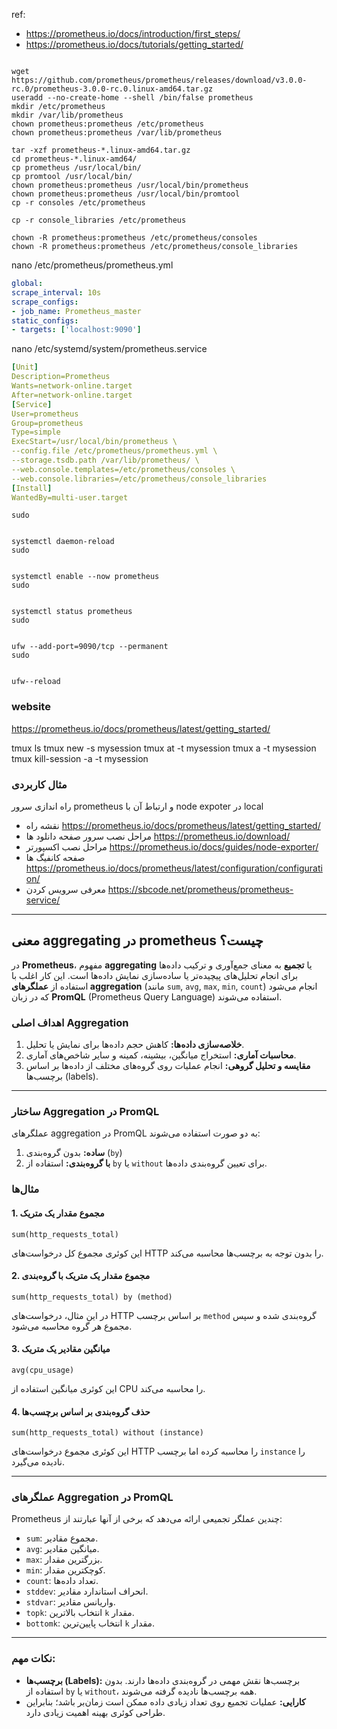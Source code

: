 
ref:
- https://prometheus.io/docs/introduction/first_steps/
- https://prometheus.io/docs/tutorials/getting_started/
```

wget https://github.com/prometheus/prometheus/releases/download/v3.0.0-rc.0/prometheus-3.0.0-rc.0.linux-amd64.tar.gz
useradd --no-create-home --shell /bin/false prometheus
mkdir /etc/prometheus
mkdir /var/lib/prometheus
chown prometheus:prometheus /etc/prometheus
chown prometheus:prometheus /var/lib/prometheus

tar -xzf prometheus-*.linux-amd64.tar.gz
cd prometheus-*.linux-amd64/
cp prometheus /usr/local/bin/
cp promtool /usr/local/bin/
chown prometheus:prometheus /usr/local/bin/prometheus
chown prometheus:prometheus /usr/local/bin/promtool
cp -r consoles /etc/prometheus

cp -r console_libraries /etc/prometheus

chown -R prometheus:prometheus /etc/prometheus/consoles
chown -R prometheus:prometheus /etc/prometheus/console_libraries

```

nano /etc/prometheus/prometheus.yml

```yml
global:
scrape_interval: 10s
scrape_configs:
- job_name: Prometheus_master
static_configs:
- targets: ['localhost:9090']
```

nano /etc/systemd/system/prometheus.service

```yml
[Unit]
Description=Prometheus
Wants=network-online.target
After=network-online.target
[Service]
User=prometheus
Group=prometheus
Type=simple
ExecStart=/usr/local/bin/prometheus \
--config.file /etc/prometheus/prometheus.yml \
--storage.tsdb.path /var/lib/prometheus/ \
--web.console.templates=/etc/prometheus/consoles \
--web.console.libraries=/etc/prometheus/console_libraries
[Install]
WantedBy=multi-user.target
```


```
sudo 


systemctl daemon-reload
sudo 


systemctl enable --now prometheus
sudo 


systemctl status prometheus
sudo 


ufw --add-port=9090/tcp --permanent
sudo 


ufw--reload
```


### website

https://prometheus.io/docs/prometheus/latest/getting_started/

tmux ls
tmux new -s mysession
tmux at -t mysession
tmux a -t mysession
tmux kill-session -a -t mysession

### مثال کاربردی
راه اندازی سرور  prometheus و ارتباط آن با node expoter  در local 

- نقشه راه https://prometheus.io/docs/prometheus/latest/getting_started/
- مراحل نصب سرور صفحه دانلود ها https://prometheus.io/download/
- مراحل نصب اکسپورتر https://prometheus.io/docs/guides/node-exporter/
- صفحه کانفیگ ها https://prometheus.io/docs/prometheus/latest/configuration/configuration/
- معرفی سرویس کردن  https://sbcode.net/prometheus/prometheus-service/


---
## معنی aggregating در prometheus چیست؟

در **Prometheus**، مفهوم **aggregating** یا **تجمیع** به معنای جمع‌آوری و ترکیب داده‌ها برای انجام تحلیل‌های پیچیده‌تر یا ساده‌سازی نمایش داده‌ها است. این کار اغلب با استفاده از **عملگرهای aggregation** (مانند `sum`, `avg`, `max`, `min`, `count`) انجام می‌شود که در زبان **PromQL** (Prometheus Query Language) استفاده می‌شوند.

### اهداف اصلی Aggregation
1. **خلاصه‌سازی داده‌ها:** کاهش حجم داده‌ها برای نمایش یا تحلیل.
2. **محاسبات آماری:** استخراج میانگین، بیشینه، کمینه و سایر شاخص‌های آماری.
3. **مقایسه و تحلیل گروهی:** انجام عملیات روی گروه‌های مختلف از داده‌ها بر اساس برچسب‌ها (labels).

---

### ساختار Aggregation در PromQL
عملگرهای aggregation در PromQL به دو صورت استفاده می‌شوند:
1. **ساده:** بدون گروه‌بندی (`by`)
2. **با گروه‌بندی:** استفاده از `by` یا `without` برای تعیین گروه‌بندی داده‌ها.

### مثال‌ها

#### 1. مجموع مقدار یک متریک
```promql
sum(http_requests_total)
```
این کوئری مجموع کل درخواست‌های HTTP را بدون توجه به برچسب‌ها محاسبه می‌کند.

#### 2. مجموع مقدار یک متریک با گروه‌بندی
```promql
sum(http_requests_total) by (method)
```
در این مثال، درخواست‌های HTTP بر اساس برچسب `method` گروه‌بندی شده و سپس مجموع هر گروه محاسبه می‌شود.

#### 3. میانگین مقادیر یک متریک
```promql
avg(cpu_usage)
```
این کوئری میانگین استفاده از CPU را محاسبه می‌کند.

#### 4. حذف گروه‌بندی بر اساس برچسب‌ها
```promql
sum(http_requests_total) without (instance)
```
این کوئری مجموع درخواست‌های HTTP را محاسبه کرده اما برچسب `instance` را نادیده می‌گیرد.

---

### عملگرهای Aggregation در PromQL
Prometheus چندین عملگر تجمیعی ارائه می‌دهد که برخی از آنها عبارتند از:
- `sum`: مجموع مقادیر.
- `avg`: میانگین مقادیر.
- `max`: بزرگترین مقدار.
- `min`: کوچکترین مقدار.
- `count`: تعداد داده‌ها.
- `stddev`: انحراف استاندارد مقادیر.
- `stdvar`: واریانس مقادیر.
- `topk`: انتخاب بالاترین `k` مقدار.
- `bottomk`: انتخاب پایین‌ترین `k` مقدار.

---

### نکات مهم:
- **برچسب‌ها (Labels):** برچسب‌ها نقش مهمی در گروه‌بندی داده‌ها دارند. بدون استفاده از `by` یا `without`، همه برچسب‌ها نادیده گرفته می‌شوند.
- **کارایی:** عملیات تجمیع روی تعداد زیادی داده ممکن است زمان‌بر باشد؛ بنابراین طراحی کوئری بهینه اهمیت زیادی دارد.

